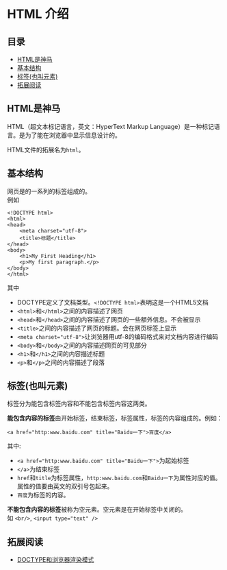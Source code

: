 # HTML 介绍
## 目录
* [HTML是神马](#what)
* [基本结构](#struct)
* [标签(也叫元素)](#tag)
* [拓展阅读](#reading)

## <a name="what">HTML是神马</a>
HTML（超文本标记语言，英文：HyperText Markup Language）是一种标记语言。是为了能在浏览器中显示信息设计的。

HTML文件的拓展名为`html`。

## <a name="struct">基本结构</a>
网页是的一系列的标签组成的。    
例如
```
<!DOCTYPE html>
<html>
<head>
    <meta charset="utf-8">
    <title>标题</title>
</head>
<body>
	<h1>My First Heading</h1>
	<p>My first paragraph.</p>
</body>
</html>
```
其中
* DOCTYPE定义了文档类型。`<!DOCTYPE html>`表明这是一个HTML5文档
* `<html>`和`</html>`之间的内容描述了网页
* `<head>`和`</head>`之间的内容描述了网页的一些额外信息。不会被显示
* `<title>`之间的内容描述了网页的标题。会在网页标签上显示
* `<meta charset="utf-8">`让浏览器用utf-8的编码格式来对文档内容进行编码
* `<body>`和`</body>`之间的内容描述网页的可见部分
* `<h1>`和`</h1>`之间的内容描述标题
* `<p>`和`</p>`之间的内容描述了段落

## <a name="what">标签(也叫元素)</a>
标签分为能包含标签内容和不能包含标签内容这两类。    

**能包含内容的标签**由开始标签，结束标签，标签属性，标签的内容组成的。例如：
```
<a href="http:www.baidu.com" title="Baidu一下">百度</a>
```
其中:    
* `<a href="http:www.baidu.com" title="Baidu一下">`为起始标签
* `</a>`为结束标签
* `href`和`title`为标签属性，`http:www.baidu.com`和`Baidu一下`为属性对应的值。属性的值要由英文的双引号包起来。
* `百度`为标签的内容。

**不能包含内容的标签**被称为空元素。空元素是在开始标签中关闭的。    
如 `<br/>`, `<input type="text" />`

## <a name="reading">拓展阅读</a>
* [DOCTYPE和浏览器渲染模式](quirks-mode-and-standards-mode.md)